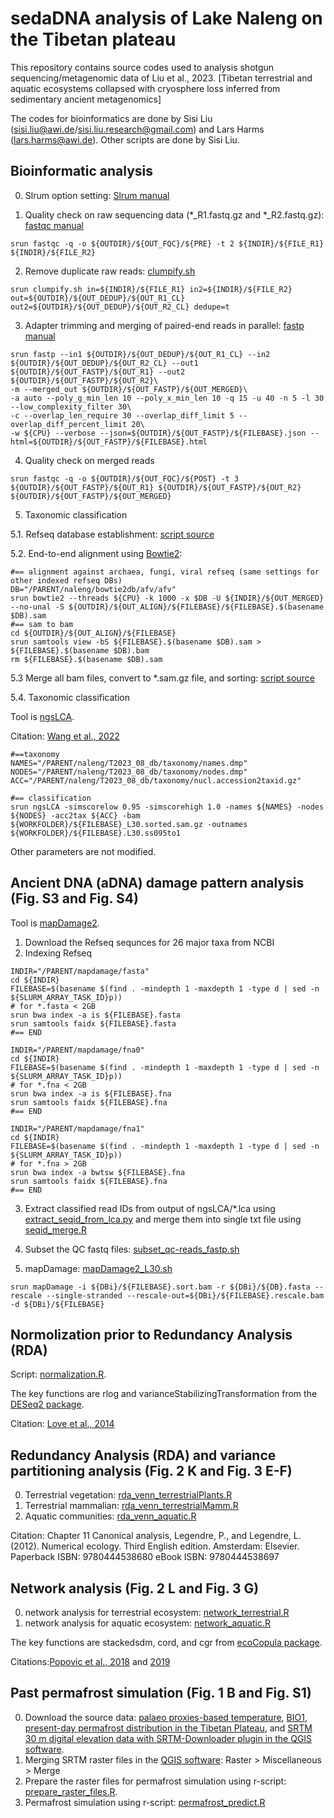 # sedaDNA analysis of Lake Naleng on the Tibetan plateau
This repository contains source codes used to analysis shotgun sequencing/metagenomic data of Liu et al., 2023. [Tibetan terrestrial and aquatic ecosystems collapsed with cryosphere loss inferred from sedimentary ancient metagenomics] 

The codes for bioinformatics are done by Sisi Liu (sisi.liu@awi.de/sisi.liu.research@gmail.com) and Lars Harms (lars.harms@awi.de). Other scripts are done by Sisi Liu.

## Bioinformatic analysis

0. Slrum option setting: [Slrum manual](https://slurm.schedmd.com/sbatch.html)

1. Quality check on raw sequencing data (*_R1.fastq.gz and *_R2.fastq.gz): [fastqc manual](https://www.bioinformatics.babraham.ac.uk/projects/fastqc/)
```
srun fastqc -q -o ${OUTDIR}/${OUT_FQC}/${PRE} -t 2 ${INDIR}/${FILE_R1} ${INDIR}/${FILE_R2}

```
2. Remove duplicate raw reads: [clumpify.sh](https://github.com/BioInfoTools/BBMap/blob/master/sh/clumpify.sh)
```
srun clumpify.sh in=${INDIR}/${FILE_R1} in2=${INDIR}/${FILE_R2} out=${OUTDIR}/${OUT_DEDUP}/${OUT_R1_CL} out2=${OUTDIR}/${OUT_DEDUP}/${OUT_R2_CL} dedupe=t

```
3. Adapter trimming and merging of paired-end reads in parallel: [fastp manual](https://github.com/OpenGene/fastp#merge-pe-reads)
```
srun fastp --in1 ${OUTDIR}/${OUT_DEDUP}/${OUT_R1_CL} --in2 ${OUTDIR}/${OUT_DEDUP}/${OUT_R2_CL} --out1 ${OUTDIR}/${OUT_FASTP}/${OUT_R1} --out2 ${OUTDIR}/${OUT_FASTP}/${OUT_R2}\
-m --merged_out ${OUTDIR}/${OUT_FASTP}/${OUT_MERGED}\
-a auto --poly_g_min_len 10 --poly_x_min_len 10 -q 15 -u 40 -n 5 -l 30 --low_complexity_filter 30\
-c --overlap_len_require 30 --overlap_diff_limit 5 --overlap_diff_percent_limit 20\
-w ${CPU} --verbose --json=${OUTDIR}/${OUT_FASTP}/${FILEBASE}.json --html=${OUTDIR}/${OUT_FASTP}/${FILEBASE}.html
```
4. Quality check on merged reads
```
srun fastqc -q -o ${OUTDIR}/${OUT_FQC}/${POST} -t 3 ${OUTDIR}/${OUT_FASTP}/${OUT_R1} ${OUTDIR}/${OUT_FASTP}/${OUT_R2} ${OUTDIR}/${OUT_FASTP}/${OUT_MERGED}

```
5. Taxonomic classification
    
5.1. Refseq database establishment: [script source](https://github.com/miwipe/KapCopenhagen)
  
5.2. End-to-end alignment using [Bowtie2](https://bowtie-bio.sourceforge.net/bowtie2/manual.shtml): 
```
#== alignment against archaea, fungi, viral refseq (same settings for other indexed refseq DBs)
DB="/PARENT/naleng/bowtie2db/afv/afv"
srun bowtie2 --threads ${CPU} -k 1000 -x $DB -U ${INDIR}/${OUT_MERGED} --no-unal -S ${OUTDIR}/${OUT_ALIGN}/${FILEBASE}/${FILEBASE}.$(basename $DB).sam
#== sam to bam
cd ${OUTDIR}/${OUT_ALIGN}/${FILEBASE}
srun samtools view -bS ${FILEBASE}.$(basename $DB).sam > ${FILEBASE}.$(basename $DB).bam
rm ${FILEBASE}.$(basename $DB).sam
```
5.3 Merge all bam files, convert to *.sam.gz file, and sorting: [script source](https://github.com/miwipe/KapCopenhagen)

5.4. Taxonomic classification

Tool is [ngsLCA](https://github.com/miwipe/ngsLCA).

Citation: [Wang et al., 2022](https://besjournals.onlinelibrary.wiley.com/doi/full/10.1111/2041-210X.14006)
```
#==taxonomy
NAMES="/PARENT/naleng/T2023_08_db/taxonomy/names.dmp"
NODES="/PARENT/naleng/T2023_08_db/taxonomy/nodes.dmp"
ACC="/PARENT/naleng/T2023_08_db/taxonomy/nucl.accession2taxid.gz"

#== classification
srun ngsLCA -simscorelow 0.95 -simscorehigh 1.0 -names ${NAMES} -nodes ${NODES} -acc2tax ${ACC} -bam ${WORKFOLDER}/${FILEBASE}_L30.sorted.sam.gz -outnames ${WORKFOLDER}/${FILEBASE}.L30.ss095to1
```
Other parameters are not modified.

## Ancient DNA (aDNA) damage pattern analysis (Fig. S3 and Fig. S4)
Tool is [mapDamage2](https://ginolhac.github.io/mapDamage/).

1. Download the Refseq sequnces for 26 major taxa from NCBI
2. Indexing Refseq
```
INDIR="/PARENT/mapdamage/fasta"
cd ${INDIR}
FILEBASE=$(basename $(find . -mindepth 1 -maxdepth 1 -type d | sed -n ${SLURM_ARRAY_TASK_ID}p))
# for *.fasta < 2GB
srun bwa index -a is ${FILEBASE}.fasta
srun samtools faidx ${FILEBASE}.fasta
#== END

INDIR="/PARENT/mapdamage/fna0"
cd ${INDIR}
FILEBASE=$(basename $(find . -mindepth 1 -maxdepth 1 -type d | sed -n ${SLURM_ARRAY_TASK_ID}p))
# for *.fna < 2GB
srun bwa index -a is ${FILEBASE}.fna
srun samtools faidx ${FILEBASE}.fna
#== END

INDIR="/PARENT/mapdamage/fna1"
cd ${INDIR}
FILEBASE=$(basename $(find . -mindepth 1 -maxdepth 1 -type d | sed -n ${SLURM_ARRAY_TASK_ID}p))
# for *.fna > 2GB
srun bwa index -a bwtsw ${FILEBASE}.fna
srun samtools faidx ${FILEBASE}.fna
#== END
```
3. Extract classified read IDs from output of ngsLCA/*.lca using [extract_seqid_from_lca.py](https://github.com/sisiliu-research/sedaDNA_Naleng/blob/master/scripts/extract_seqid_from_lca.py) and merge them into single txt file using [seqid_merge.R](https://github.com/sisiliu-research/sedaDNA_Naleng/blob/master/scripts/seqid_merge.R)

4. Subset the QC fastq files: [subset_qc-reads_fastp.sh](https://github.com/sisiliu-research/sedaDNA_Naleng/blob/master/scripts/subset_qc-reads_fastp.sh)

5. mapDamage: [mapDamage2_L30.sh](https://github.com/sisiliu-research/sedaDNA_Naleng/blob/master/scripts/mapDamage2_L30.sh)
```
srun mapDamage -i ${DBi}/${FILEBASE}.sort.bam -r ${DBi}/${DB}.fasta --rescale --single-stranded --rescale-out=${DBi}/${FILEBASE}.rescale.bam -d ${DBi}/${FILEBASE}
```
## Normolization prior to Redundancy Analysis (RDA)

Script: [normalization.R](https://github.com/sisiliu-research/sedaDNA_Naleng/blob/master/scripts/normalization.R).

The key functions are rlog and varianceStabilizingTransformation from the [DESeq2 package](https://bioconductor.org/packages/release/bioc/html/DESeq2.html). 

Citation: [Love et al., 2014](https://genomebiology.biomedcentral.com/articles/10.1186/s13059-014-0550-8)


## Redundancy Analysis (RDA) and variance partitioning analysis (Fig. 2 K and Fig. 3 E-F)
0. Terrestrial vegetation: [rda_venn_terrestrialPlants.R](https://github.com/sisiliu-research/sedaDNA_Naleng/blob/master/scripts/rda_venn_terrestrialPlants.R)
1. Terrestrial mammalian: [rda_venn_terrestrialMamm.R](https://github.com/sisiliu-research/sedaDNA_Naleng/blob/master/scripts/rda_venn_terrestrialMamm.R)
2. Aquatic communities: [rda_venn_aquatic.R](https://github.com/sisiliu-research/sedaDNA_Naleng/blob/master/scripts/rda_venn_aquatic.R)

Citation: Chapter 11 Canonical analysis, Legendre, P., and Legendre, L. (2012). Numerical ecology. Third English edition. Amsterdam: Elsevier. Paperback ISBN: 9780444538680
eBook ISBN: 9780444538697

## Network analysis (Fig. 2 L and Fig. 3 G)

0. network analysis for terrestrial ecosystem: [network_terrestrial.R](https://github.com/sisiliu-research/sedaDNA_Naleng/blob/master/scripts/network_terrestrial.R)
1. network analysis for aquatic ecosystem: [network_aquatic.R](https://github.com/sisiliu-research/sedaDNA_Naleng/blob/master/scripts/network_aquatic.R)

The key functions are stackedsdm, cord, and cgr from [ecoCopula package](https://github.com/gordy2x/ecoCopula). 

Citations:[Popovic et al., 2018](https://www.sciencedirect.com/science/article/pii/S0047259X17307522?via%3Dihub) and [2019](https://besjournals.onlinelibrary.wiley.com/doi/10.1111/2041-210X.13247)


## Past permafrost simulation (Fig. 1 B and Fig. S1)
0. Download the source data: [palaeo proxies-based temperature](https://github.com/StefanKruse/R_PastElevationChange), [BIO1](https://www.worldclim.org/data/worldclim21.html), [present-day permafrost distribution in the Tibetan Plateau](https://tc.copernicus.org/articles/11/2527/2017/), and [SRTM 30 m digital elevation data with SRTM-Downloader plugin in the QGIS software](https://qgis.org/de/site/). 
1. Merging SRTM raster files in the [QGIS software](https://qgis.org/de/site/): Raster > Miscellaneous > Merge
2. Prepare the raster files for permafrost simulation using r-script: [prepare_raster_files.R](https://github.com/sisiliu-research/sedaDNA_Naleng/blob/master/scripts/prepare_raster_files.R).
3. Permafrost simulation using r-script: [permafrost_predict.R](https://github.com/sisiliu-research/sedaDNA_Naleng/blob/master/scripts/permafrost_predict.R)






